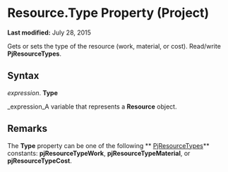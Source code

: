 
# Resource.Type Property (Project)

 **Last modified:** July 28, 2015

Gets or sets the type of the resource (work, material, or cost). Read/write  **PjResourceTypes**.

## Syntax

 _expression_. **Type**

 _expression_A variable that represents a  **Resource** object.


## Remarks

The  **Type** property can be one of the following ** [PjResourceTypes](9e5c4732-e07f-6082-6073-9674862d9676.md)** constants: **pjResourceTypeWork**,  **pjResourceTypeMaterial**, or  **pjResourceTypeCost**.

